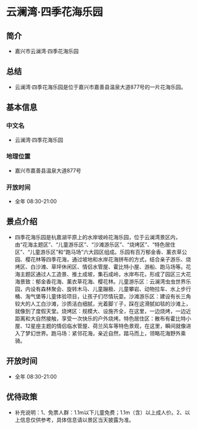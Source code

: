 # 云澜湾·四季花海乐园
## 简介
- 嘉兴市云澜湾·四季花海乐园
## 总结
- 云澜湾·四季花海乐园是位于嘉兴市嘉善县温泉大道877号的一片花海乐园。
## 基本信息
### 中文名
- 云澜湾·四季花海乐园
### 地理位置
- 嘉兴市嘉善县温泉大道877号
### 开放时间
- 全年 08:30-21:00
## 景点介绍
- 四季花海乐园是杭嘉湖平原上的水岸坡岭花海乐园，位于云澜湾景区内，由“花海主题区”、“儿童游乐区”、“沙滩游乐区”、“烧烤区”、“特色居住区”、“儿童游乐区”和“跑马场”六大园区组成。乐园有百万郁金香、薰衣草公园、樱花林等四季花海，通过坡地和水岸花海拼布的方式，结合亲子游乐、烧烤区、白沙滩、草坪休闲区、情侣水管屋、霍比特小屋、游船、跑马场等。花海主题区通过人工造景、推土成坡，集石成岭，水岸布花，形成了园区三大花海景致：郁金香花海、薰衣草花海、樱花林。儿童游乐区：云澜湾虫虫世界乐园，内设有森林聚会、旋转木马、儿童蹦极、儿童攀岩、动物拉车、水上步行桶、淘气堡等儿童体验项目，让孩子们尽情玩耍。沙滩游乐区：建设有长三角较大的人工白沙滩，沙质洁白细腻，光着脚丫子，踩在这滑腻如毯的沙滩上，就像到了度假天堂。烧烤区：规模大、设施齐全，在这里，一边烧烤，一边近距离和大自然接触，享受一次快乐的户外烧烤。特色居住区：散布有霍比特小屋、12星座主题的情侣临水管屋、荷兰风车等特色景观，在这里，瞬间就像进入了梦幻世界。跑马场：紧邻花海，亲近自然，踏马而上，领略花海野外乘骑。
## 开放时间
- 全年 08:30-21:00
## 优待政策
- 补充说明：1、免票人群：1.1m以下儿童免费；1.1m（含）以上成人价。2、以上信息仅供参考，具体信息请以景区当天披露为准。